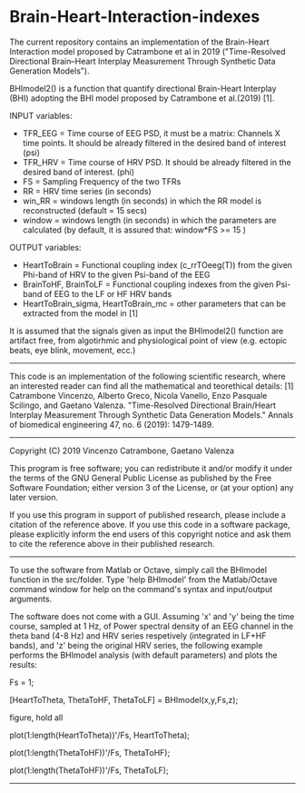 # Brain-Heart-Interaction-indexes
The current repository contains an implementation of the Brain-Heart Interaction model proposed by Catrambone et al in 2019 ("Time-Resolved Directional Brain–Heart Interplay Measurement Through Synthetic Data Generation Models").

BHImodel2() is a function that quantify directional Brain-Heart Interplay (BHI) 
adopting the BHI model proposed by Catrambone et al.(2019) [1].

INPUT variables:
- TFR_EEG = Time course of EEG PSD, it must be a matrix: Channels X time points. It should be already filtered in the desired band of interest (psi)
- TFR_HRV = Time course of HRV PSD. It should be already filtered in the desired band of interest. (phi)
- FS      = Sampling Frequency of the two TFRs
- RR      = HRV time series (in seconds)
- win_RR  = windows length (in seconds) in which the RR model is reconstructed (default = 15 secs)
- window  = windows length (in seconds) in which the parameters are calculated (by default, it is assured that: window*FS >= 15 )

OUTPUT variables:
- HeartToBrain = Functional coupling index (c_rrTOeeg(T)) from the given Phi-band of HRV to the given Psi-band of the EEG
- BrainToHF, BrainToLF  = Functional coupling indexes from the given Psi-band of EEG to the LF or HF HRV bands
- HeartToBrain_sigma, HeartToBrain_mc = other parameters that can be extracted from the model in [1]

It is assumed that the signals given as input the BHImodel2() function are artifact free, from algotirhmic and physiological point of view (e.g. ectopic beats, eye blink, movement, ecc.)

---------------------------------------------------------------------------------------------

 This code is an implementation of the following scientific research, where an interested reader can find all the mathematical and teorethical details:
 [1] Catrambone Vincenzo, Alberto Greco, Nicola Vanello, Enzo Pasquale Scilingo, and Gaetano Valenza. "Time-Resolved Directional Brain/Heart Interplay Measurement Through Synthetic Data Generation Models." Annals of biomedical engineering 47, no. 6 (2019): 1479-1489.
 
---------------------------------------------------------------------------------------------

Copyright (C) 2019 Vincenzo Catrambone, Gaetano Valenza

This program is free software; you can redistribute it and/or modify it under the terms of the GNU General Public License as published by the Free Software Foundation; either version 3 of the License, or (at your option) any later version.

If you use this program in support of published research, please include a citation of the reference above. If you use this code in a software package, please explicitly inform the end users of this copyright notice and ask them to cite the reference above in their published research.

---------------------------------------------------------------------------------------------

To use the software from Matlab or Octave, simply call the BHImodel function in the src/folder. Type 'help BHImodel' from the Matlab/Octave command window for help on the command's syntax and input/output arguments.

The software does not come with a GUI. Assuming 'x' and 'y' being the time course, sampled at 1 Hz, of Power spectral density of an EEG channel in the theta band (4-8 Hz) and HRV series respetively (integrated in LF+HF bands), and 'z' being the original HRV series, the following example performs the BHImodel analysis (with default parameters) and plots the results:

Fs = 1;

[HeartToTheta, ThetaToHF, ThetaToLF] = BHImodel(x,y,Fs,z);

figure, hold all

plot(1:length(HeartToTheta))'/Fs, HeartToTheta); 

plot(1:length(ThetaToHF))'/Fs, ThetaToHF);

plot(1:length(ThetaToHF))'/Fs, ThetaToLF);

---------------------------------------------------------------------------------------------
